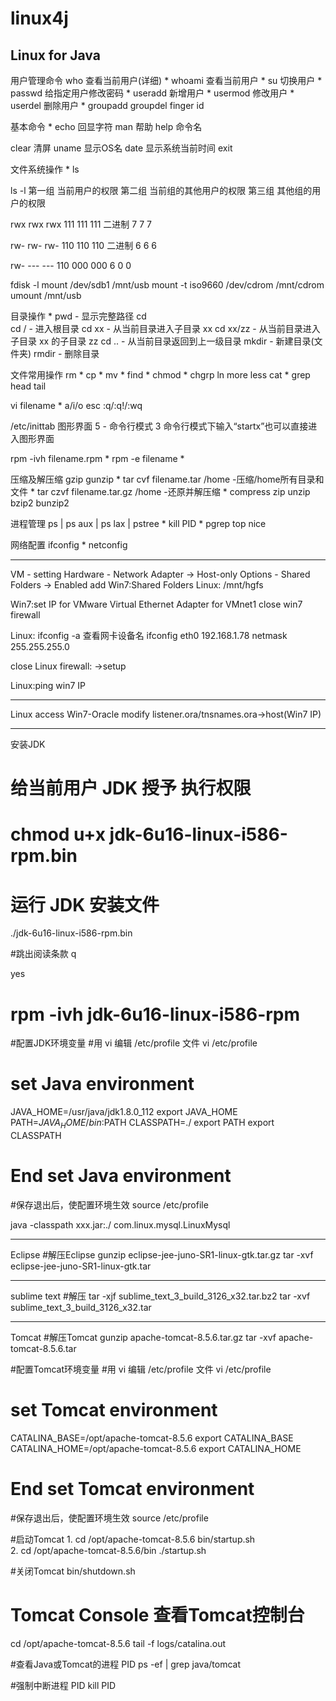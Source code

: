 # linux4j

Linux for Java
----------------------------------------------------
用户管理命令
who 查看当前用户(详细)   * 
whoami 查看当前用户  *
su 切换用户 *
passwd 给指定用户修改密码  *
useradd  新增用户 *
usermod  修改用户 *
userdel  删除用户 *
groupadd
groupdel
finger
id

基本命令  *
echo 回显字符
man 帮助
help 命令名

clear 清屏
uname 显示OS名
date 显示系统当前时间
exit

文件系统操作  *
ls

ls -l
第一组 当前用户的权限
第二组 当前组的其他用户的权限
第三组 其他组的用户的权限

rwx rwx rwx 
111 111 111  二进制
7   7   7

rw- rw- rw- 
110 110 110  二进制
6   6   6 

rw- --- --- 
110 000 000
6   0   0



fdisk -l
mount /dev/sdb1 /mnt/usb
mount -t iso9660 /dev/cdrom /mnt/cdrom
umount /mnt/usb

目录操作  *
pwd - 显示完整路径
cd  
  cd /     - 进入根目录
  cd xx    - 从当前目录进入子目录 xx
  cd xx/zz - 从当前目录进入子目录 xx 的子目录 zz
  cd ..    - 从当前目录返回到上一级目录
mkdir - 新建目录(文件夹)
rmdir - 删除目录

文件常用操作
rm  *
cp  *
mv  *
find  *
chmod  *
chgrp
ln
more
less
cat  *
grep
head
tail

vi filename  *
a/i/o
esc
:q/:q!/:wq

/etc/inittab 图形界面 5 - 命令行模式 3
命令行模式下输入“startx”也可以直接进入图形界面

rpm -ivh filename.rpm  *
rpm -e filename  *

压缩及解压缩
gzip
gunzip  *
tar cvf filename.tar /home        -压缩/home所有目录和文件   *
tar czvf filename.tar.gz /home    -还原并解压缩  *
compress
zip
unzip
bzip2
bunzip2

进程管理
ps | ps aux  | ps lax | pstree  *
kill PID  *
pgrep
top
nice

网络配置
ifconfig  *
netconfig  

------------------------------------------------------------
VM - setting
Hardware - Network Adapter -> Host-only
Options - Shared Folders -> Enabled
  add Win7:Shared Folders
  Linux: /mnt/hgfs 

Win7:set IP for VMware Virtual Ethernet Adapter for VMnet1 
close win7 firewall  

Linux:
ifconfig -a 查看网卡设备名
ifconfig eth0 192.168.1.78 netmask 255.255.255.0  

close Linux firewall:
->setup

Linux:ping win7 IP

----------------------------------------------------------
Linux access Win7-Oracle
modify listener.ora/tnsnames.ora->host(Win7 IP)

------------------------------------------------------------
安装JDK

# 给当前用户 JDK 授予 执行权限
# chmod u+x jdk-6u16-linux-i586-rpm.bin
# 运行 JDK 安装文件
./jdk-6u16-linux-i586-rpm.bin

#跳出阅读条款
q

yes
# rpm -ivh jdk-6u16-linux-i586-rpm

#配置JDK环境变量
#用 vi 编辑 /etc/profile 文件
vi /etc/profile

# set Java environment
JAVA_HOME=/usr/java/jdk1.8.0_112
export JAVA_HOME
PATH=$JAVA_HOME/bin:$PATH
CLASSPATH=./
export PATH
export CLASSPATH
# End set Java environment

#保存退出后，使配置环境生效
source /etc/profile

java -classpath xxx.jar:./ com.linux.mysql.LinuxMysql

----------------------------------------------------------
Eclipse
#解压Eclipse
gunzip eclipse-jee-juno-SR1-linux-gtk.tar.gz
tar -xvf eclipse-jee-juno-SR1-linux-gtk.tar

----------------------------------------------------------
sublime text
#解压
tar -xjf sublime_text_3_build_3126_x32.tar.bz2
tar -xvf sublime_text_3_build_3126_x32.tar

----------------------------------------------------------
Tomcat
#解压Tomcat
gunzip apache-tomcat-8.5.6.tar.gz
tar -xvf apache-tomcat-8.5.6.tar

#配置Tomcat环境变量
#用 vi 编辑 /etc/profile 文件
vi /etc/profile

# set Tomcat environment
CATALINA_BASE=/opt/apache-tomcat-8.5.6
export CATALINA_BASE
CATALINA_HOME=/opt/apache-tomcat-8.5.6
export CATALINA_HOME
# End set Tomcat environment

#保存退出后，使配置环境生效
source /etc/profile

#启动Tomcat
1.
cd /opt/apache-tomcat-8.5.6
bin/startup.sh    
2.
cd /opt/apache-tomcat-8.5.6/bin
./startup.sh

#关闭Tomcat
bin/shutdown.sh

# Tomcat Console 查看Tomcat控制台 
cd /opt/apache-tomcat-8.5.6
tail -f logs/catalina.out 



#查看Java或Tomcat的进程 PID
ps -ef | grep java/tomcat

#强制中断进程 PID
kill PID



